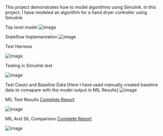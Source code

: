 This project demonstrates how to model algorithms using Simulink. In this project, I have modeled an algorithm for a hand dryer controller using Simulink


Top level model
![image](https://github.com/user-attachments/assets/5947c6d0-aeb7-41a8-b067-33e1be967474)

Stateflow Implementation
![image](https://github.com/user-attachments/assets/68e89683-ea5c-474e-9df1-05bd51942a78)

Test Harness

![image](https://github.com/user-attachments/assets/1943d85d-de61-48b5-8515-80fb4007615c)

Testing in Simulink test


![image](https://github.com/user-attachments/assets/8fc89bed-2e9a-4e7d-9aa2-a674dd995a1b)

Test Cases and Baseline Data [Here I have used manually created baseline data to comapare with the model output in MIL Results]
![image](https://github.com/user-attachments/assets/4951dd10-cb5e-4b04-93a7-29822cf195fa)


MIL Test Results [Complete Report](https://github.com/magician232/Hand-Dryer-Controller-Modelling-and-Testing-Using-Simulink/blob/main/MIL_Testing_Report.pdf)


![image](https://github.com/user-attachments/assets/774371c6-e739-4d1e-b515-4dbfbbfc2a47)

MIL And SIL Comparison [Complete Report](https://github.com/magician232/Hand-Dryer-Controller-Modelling-and-Testing-Using-Simulink/blob/main/MIL_SIL_Testing_Report.pdf)


![image](https://github.com/user-attachments/assets/12e0d00b-c80c-4104-aab5-c2fe28f294cb)








